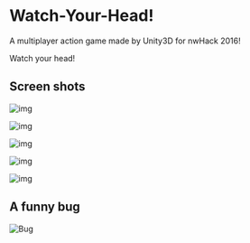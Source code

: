 # Watch-Your-Head!

A multiplayer action game made by Unity3D for nwHack 2016!

Watch your head!

## Screen shots

![img](Images/1.jpg)

![img](Images/2.jpg)

![img](Images/3.jpg)

![img](Images/4.jpg)

![img](Images/5.jpg)

## A funny bug

![Bug](Images/Bug.gif)
